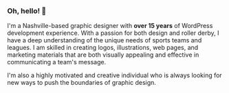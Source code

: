 ### Oh, hello! 👋

I'm a Nashville-based graphic designer with **over 15 years** of WordPress development experience. With a passion for both design and roller derby, I have a deep understanding of the unique needs of sports teams and leagues. I am skilled in creating logos, illustrations, web pages, and marketing materials that are both visually appealing and effective in communicating a team's message. 

I'm also a highly motivated and creative individual who is always looking for new ways to push the boundaries of graphic design.
